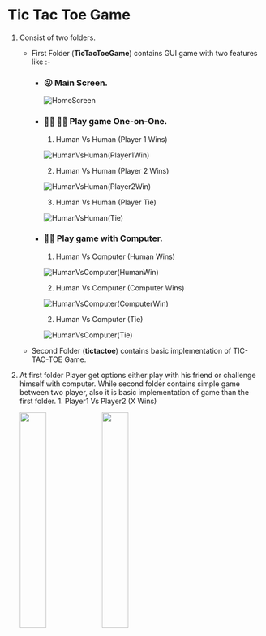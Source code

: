# Tic Tac Toe Game

1. Consist of two folders.
    - First Folder (**TicTacToeGame**) contains GUI game with two features like :- 
         - ###   :stuck_out_tongue_winking_eye:   **Main Screen.**  
             
             ![HomeScreen](https://user-images.githubusercontent.com/99480752/235418932-da1ff104-84ac-4b06-bcf9-bd685a89adfd.jpg)
        
         - ###   :ok_man:   :ok_man:  **Play game One-on-One.**                
            1. Human Vs Human (Player 1 Wins)  
                      
            ![HumanVsHuman(Player1Win)](https://user-images.githubusercontent.com/99480752/235289941-f39c0492-03ad-46c5-a908-c470adc1cb0d.jpg)
            
            2. Human Vs Human (Player 2 Wins)
             
            ![HumanVsHuman(Player2Win)](https://user-images.githubusercontent.com/99480752/235335103-9e8c0589-f167-49ce-b8e9-e36ada74d91b.jpg)

            3. Human Vs Human (Player Tie)  
                      
            ![HumanVsHuman(Tie)](https://user-images.githubusercontent.com/99480752/235335238-f77d702a-e836-442b-ac62-08446fef64f7.jpg)


         -  ###   :technologist:   **Play game with Computer.**
            1. Human Vs Computer (Human Wins)  
               
            ![HumanVsComputer(HumanWin)](https://user-images.githubusercontent.com/99480752/235335300-c3b7fb62-1fb4-46d6-801a-762d2a202c96.jpg)
            
            2. Human Vs Computer (Computer Wins)
            
            ![HumanVsComputer(ComputerWin)](https://user-images.githubusercontent.com/99480752/235417698-83f648f7-8f47-485f-9c80-503925c38c44.jpg)
            
            2. Human Vs Computer (Tie)
            
            ![HumanVsComputer(Tie)](https://user-images.githubusercontent.com/99480752/235417790-fd0a713b-2777-4b67-a125-c6eeced93a7c.jpg)
            

    - Second Folder (**tictactoe**) contains basic implementation of TIC-TAC-TOE Game.

2. At first folder Player get options either play with his friend or challenge himself with computer. While second folder contains simple game between two player, also     it is basic implementation of game than the first folder.
           1.   Player1 Vs Player2 (X Wins)
            <p float="left">
              <img src="https://user-images.githubusercontent.com/99480752/235635869-9bc975f4-b266-45c9-8327-fc5b850b075f.jpg" width="33%" />
              <img src="https://user-images.githubusercontent.com/99480752/235635920-93c0ebea-702b-445a-a915-479dbceab8bc.jpg" width="33%" />
            </p>

          
